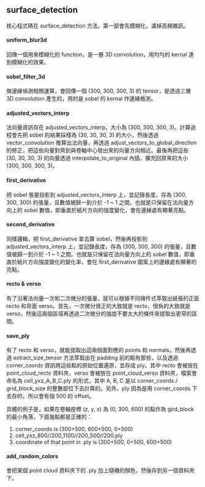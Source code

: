 ## surface_detection

核心程式碼在 surface_detection 方法。第一部會先模糊化，濾掉高頻雜訊。

#### uniform_blur3d

回傳一個用來模糊化的 function，是一層 3D convolution，用均勻的 kernal 達到模糊化的效果。

#### sobel_filter_3d

做邊緣偵測相關運算，會回傳一個 (300, 300, 300, 3) 的 tensor，是透過三層 3D convolution 產生的，用的是 sobel 的 kernal 作邊緣檢測。

#### adjusted_vectors_interp

法向量資訊存在 adjusted_vectors_interp，大小為 (300, 300, 300, 3)。計算過程會先把 sobel 的結果採樣為 (30, 30, 30, 3) 的大小，然後透過 vector_convolution 推算出法向量，再透過 adjust_vectors_to_global_direction 的修正，把這些向量對齊到與卷軸中心發出來的向量方向相近。最後再把這些 (30, 30, 30, 3) 的向量透過 interpolate_to_original 內插，擴充回原來的大小 (300, 300, 300, 3)。

#### first_derivative

把 sobel 張量投影到 adjusted_vectors_interp 上，並記錄長度，存為 (300, 300, 300) 的張量，且數值被歸一到介於 -1 ~ 1 之間。也就是只保留在法向量方向上的 sobel 數值，即垂直於紙片方向的強度變化，會在邊緣處有顯著亮點。

#### second_derivative

同樣邏輯，把 first_derivative 拿去算 sobel，然後再投影到 adjusted_vectors_interp 上，並記錄長度，存為 (300, 300, 300) 的張量，且數值被歸一到介於 -1 ~ 1 之間。也就是只保留在法向量方向上的 sobel 數值，即垂直於紙片方向強度變化的變化率，會在 first_derivative 圖案上的邊緣處有顯著的亮點。

#### recto & verso

有了沿著法向量一次和二次微分的張量，就可以根據不同條件式萃取出紙張的正面 recto 和背面 verso。首先，一次微分很正的大致就是 recto，很負的大致就是 verso，然後這兩個區域再透過二次微分的強度不要太大的條件來提取出更窄的區間。

#### save_ply

有了 recto 和 verso，就能提取出這兩個面對應的 points 和 normals。然後再透過 extract_size_tensor 方法萃取出在 padding 前的點有那些，以及透過 corner_coords 資訊將這些點的原始位置還原，並存成 ply。其中 recto 會被放在 point_cloud_recto 資料夾，verso 會被放在 point_cloud_verso 資料夾，檔案會命名為 cell_yxz_A_B_C.ply 的形式，其中 A, B, C 是以 corner_coords / grid_block_size 的整數部位下去計算的。另外，ply 因為是用 corner_coords 下去存的，所以會有個 500 的 offset。

具體的例子是，如果在卷軸座標 (z, y, x) 為 (0, 300, 600) 的點作為 gird_block 的最小角落，下面幾點都是正確的：

1. corner_coords is (300+500, 600+500, 0+500)
2. cell_yxz_800//200_1100//200_500//200.ply
3. coordinate of that point in .ply  is (300+500, 0+500, 600+500)

#### add_random_colors

會把某個 point cloud 資料夾下的 .ply 加上隨機的顏色，然後存到另一個資料夾下。
